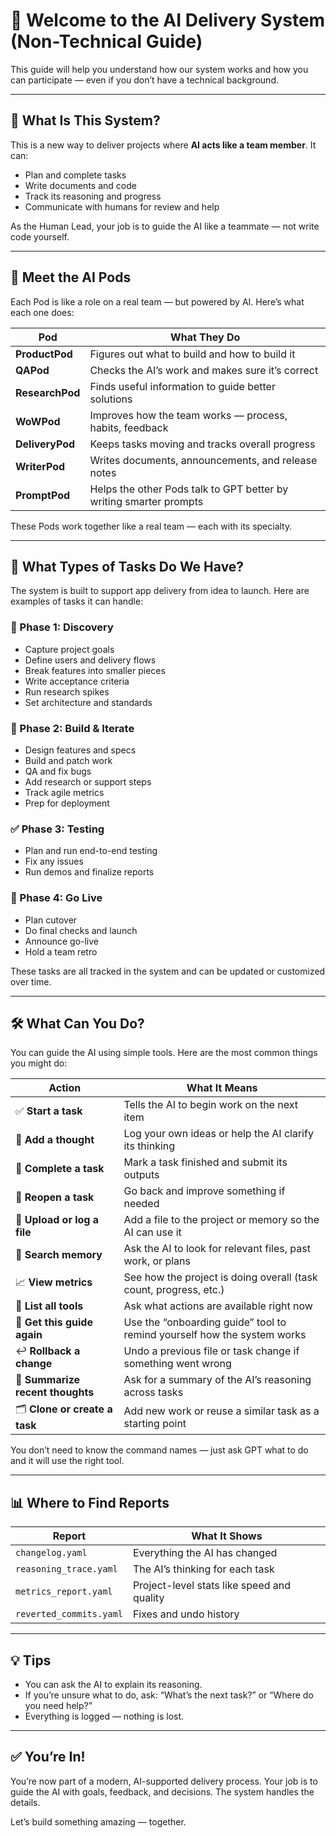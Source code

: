 # 🌱 Welcome to the AI Delivery System (Non-Technical Guide)

This guide will help you understand how our system works and how you can participate — even if you don’t have a technical background.

---

## 🤖 What Is This System?

This is a new way to deliver projects where **AI acts like a team member**. It can:

- Plan and complete tasks
- Write documents and code
- Track its reasoning and progress
- Communicate with humans for review and help

As the Human Lead, your job is to guide the AI like a teammate — not write code yourself.

---

## 👥 Meet the AI Pods

Each Pod is like a role on a real team — but powered by AI. Here’s what each one does:

| Pod | What They Do |
|-----|---------------|
| **ProductPod** | Figures out what to build and how to build it |
| **QAPod** | Checks the AI’s work and makes sure it’s correct |
| **ResearchPod** | Finds useful information to guide better solutions |
| **WoWPod** | Improves how the team works — process, habits, feedback |
| **DeliveryPod** | Keeps tasks moving and tracks overall progress |
| **WriterPod** | Writes documents, announcements, and release notes |
| **PromptPod** | Helps the other Pods talk to GPT better by writing smarter prompts |

These Pods work together like a real team — each with its specialty.

---

## 🧱 What Types of Tasks Do We Have?

The system is built to support app delivery from idea to launch. Here are examples of tasks it can handle:

### 🌱 Phase 1: Discovery
- Capture project goals
- Define users and delivery flows
- Break features into smaller pieces
- Write acceptance criteria
- Run research spikes
- Set architecture and standards

### 🔁 Phase 2: Build & Iterate
- Design features and specs
- Build and patch work
- QA and fix bugs
- Add research or support steps
- Track agile metrics
- Prep for deployment

### ✅ Phase 3: Testing
- Plan and run end-to-end testing
- Fix any issues
- Run demos and finalize reports

### 🚀 Phase 4: Go Live
- Plan cutover
- Do final checks and launch
- Announce go-live
- Hold a team retro

These tasks are all tracked in the system and can be updated or customized over time.

---

## 🛠️ What Can You Do?

You can guide the AI using simple tools. Here are the most common things you might do:

| Action | What It Means |
|--------|---------------|
| ✅ **Start a task** | Tells the AI to begin work on the next item |
| 🧠 **Add a thought** | Log your own ideas or help the AI clarify its thinking |
| 🏁 **Complete a task** | Mark a task finished and submit its outputs |
| 🔁 **Reopen a task** | Go back and improve something if needed |
| 📂 **Upload or log a file** | Add a file to the project or memory so the AI can use it |
| 🔎 **Search memory** | Ask the AI to look for relevant files, past work, or plans |
| 📈 **View metrics** | See how the project is doing overall (task count, progress, etc.) |
| 🧾 **List all tools** | Ask what actions are available right now |
| 📘 **Get this guide again** | Use the “onboarding guide” tool to remind yourself how the system works |
| ↩️ **Rollback a change** | Undo a previous file or task change if something went wrong |
| 🧠 **Summarize recent thoughts** | Ask for a summary of the AI’s reasoning across tasks |
| 🗂 **Clone or create a task** | Add new work or reuse a similar task as a starting point |

You don’t need to know the command names — just ask GPT what to do and it will use the right tool.

---

## 📊 Where to Find Reports

| Report | What It Shows |
|--------|---------------|
| `changelog.yaml` | Everything the AI has changed |
| `reasoning_trace.yaml` | The AI’s thinking for each task |
| `metrics_report.yaml` | Project-level stats like speed and quality |
| `reverted_commits.yaml` | Fixes and undo history |

---

## 💡 Tips

- You can ask the AI to explain its reasoning.
- If you’re unsure what to do, ask: “What’s the next task?” or “Where do you need help?”
- Everything is logged — nothing is lost.

---

## ✅ You’re In!

You’re now part of a modern, AI-supported delivery process. Your job is to guide the AI with goals, feedback, and decisions. The system handles the details.

Let’s build something amazing — together.
